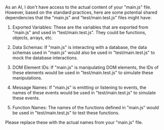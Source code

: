 As an AI, I don't have access to the actual content of your "main.js" file. However, based on the standard practices, here are some potential shared dependencies that the "main.js" and "test/main.test.js" files might have:

1. Exported Variables: These are the variables that are exported from "main.js" and used in "test/main.test.js". They could be functions, objects, arrays, etc.

2. Data Schemas: If "main.js" is interacting with a database, the data schemas used in "main.js" would also be used in "test/main.test.js" to mock the database interactions.

3. DOM Element IDs: If "main.js" is manipulating DOM elements, the IDs of these elements would be used in "test/main.test.js" to simulate these manipulations.

4. Message Names: If "main.js" is emitting or listening to events, the names of these events would be used in "test/main.test.js" to simulate these events.

5. Function Names: The names of the functions defined in "main.js" would be used in "test/main.test.js" to test these functions.

Please replace these with the actual names from your "main.js" file.